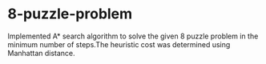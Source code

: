 # 8-puzzle-problem
Implemented A* search algorithm to solve the given 8 puzzle problem in the minimum number of steps.The heuristic cost was determined using Manhattan distance.
